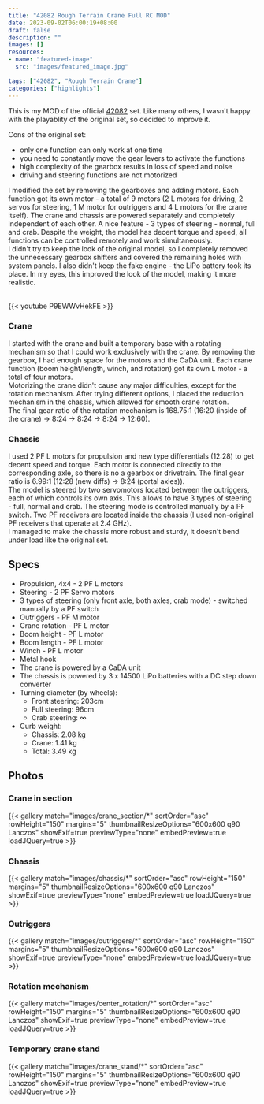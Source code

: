 ```yaml
---
title: "42082 Rough Terrain Crane Full RC MOD"
date: 2023-09-02T06:00:19+08:00
draft: false
description: ""
images: []
resources:
- name: "featured-image"
  src: "images/featured_image.jpg"

tags: ["42082", "Rough Terrain Crane"]
categories: ["highlights"]
---
```


This is my MOD of the official [42082](https://rebrickable.com/sets/42082-1/rough-terrain-crane/) set. Like many others, I wasn't happy with the playablity of the original set, so decided to improve it.

<!--more-->

Cons of the original set:
* only one function can only work at one time
* you need to constantly move the gear levers to activate the functions
* high complexity of the gearbox results in loss of speed and noise
* driving and steering functions are not motorized

I modified the set by removing the gearboxes and adding motors. Each function got its own motor - a total of 9 motors (2 L motors for driving, 2 servos for steering, 1 M motor for outriggers and 4 L motors for the crane itself). 
The crane and chassis are powered separately and completely independent of each other. A nice feature - 3 types of steering - normal, full and crab. Despite the weight, the model has decent torque and speed, all functions can be controlled remotely and work simultaneously.\
I didn't try to keep the look of the original model, so I completely removed the unnecessary gearbox shifters and covered the remaining holes with system panels. I also didn't keep the fake engine - the LiPo battery took its place. In my eyes, this improved the look of the model, making it more realistic.

\
{{< youtube P9EWWvHekFE >}}

### Crane

I started with the crane and built a temporary base with a rotating mechanism so that I could work exclusively with the crane. By removing the gearbox, I had enough space for the motors and the CaDA unit. Each crane function (boom height/length, winch, and rotation) got its own L motor - a total of four motors.\
Motorizing the crane didn't cause any major difficulties, except for the rotation mechanism. After trying different options, I placed the reduction mechanism in the chassis, which allowed for smooth crane rotation.\
The final gear ratio of the rotation mechanism is 168.75:1 (16:20 (inside of the crane) -> 8:24 -> 8:24 -> 8:24 -> 12:60).

### Chassis

I used 2 PF L motors for propulsion and new type differentials (12:28) to get decent speed and torque. Each motor is connected directly to the corresponding axle, so there is no a gearbox or drivetrain. The final gear ratio is 6.99:1 (12:28 (new diffs) -> 8:24 (portal axles)).\
The model is steered by two servomotors located between the outriggers, each of which controls its own axis. This allows to have 3 types of steering - full, normal and crab. The steering mode is controlled manually by a PF switch. Two PF receivers are located inside the chassis (I used non-original PF receivers that operate at 2.4 GHz).\
I managed to make the chassis more robust and sturdy, it doesn't bend under load like the original set.

## Specs
* Propulsion, 4x4 - 2 PF L motors
* Steering - 2 PF Servo motors
* 3 types of steering (only front axle, both axles, crab mode) - switched manually by a PF switch
* Outriggers - PF M motor
* Crane rotation - PF L motor
* Boom height - PF L motor
* Boom length - PF L motor
* Winch - PF L motor
* Metal hook
* The crane is powered by a CaDA unit
* The chassis is powered by 3 x 14500 LiPo batteries with a DC step down converter
* Turning diameter (by wheels):
  * Front steering: 203cm
  * Full steering: 96cm
  * Crab steering:  ∞     
* Curb weight:
  * Chassis: 2.08 kg
  * Crane: 1.41 kg
  * Total: 3.49 kg

## Photos

### Crane in section

{{< gallery match="images/crane_section/*" sortOrder="asc" rowHeight="150" margins="5" thumbnailResizeOptions="600x600 q90 Lanczos" showExif=true previewType="none" embedPreview=true loadJQuery=true >}}

### Chassis

{{< gallery match="images/chassis/*" sortOrder="asc" rowHeight="150" margins="5" thumbnailResizeOptions="600x600 q90 Lanczos" showExif=true previewType="none" embedPreview=true loadJQuery=true >}}

### Outriggers

{{< gallery match="images/outriggers/*" sortOrder="asc" rowHeight="150" margins="5" thumbnailResizeOptions="600x600 q90 Lanczos" showExif=true previewType="none" embedPreview=true loadJQuery=true >}}

### Rotation mechanism

{{< gallery match="images/center_rotation/*" sortOrder="asc" rowHeight="150" margins="5" thumbnailResizeOptions="600x600 q90 Lanczos" showExif=true previewType="none" embedPreview=true loadJQuery=true >}}

### Temporary crane stand

{{< gallery match="images/crane_stand/*" sortOrder="asc" rowHeight="150" margins="5" thumbnailResizeOptions="600x600 q90 Lanczos" showExif=true previewType="none" embedPreview=true loadJQuery=true >}}
